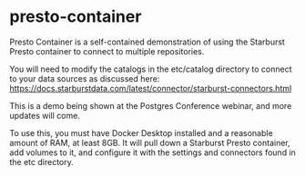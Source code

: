 # presto-container
 
Presto Container is a self-contained demonstration of using the Starburst Presto container to connect to multiple repositories.

You will need to modify the catalogs in the etc/catalog directory to connect to your data sources as discussed here: https://docs.starburstdata.com/latest/connector/starburst-connectors.html

This is a demo being shown at the Postgres Conference webinar, and more updates will come.

To use this, you must have Docker Desktop installed and a reasonable amount of RAM, at least 8GB. It will pull down a Starburst Presto container, add volumes to it, and configure it with the settings and connectors found in the etc directory. 

